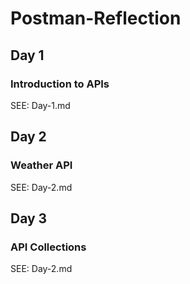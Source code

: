 # Postman-Reflection

## Day 1
### Introduction to APIs
SEE: Day-1.md

## Day 2
### Weather API
SEE: Day-2.md

## Day 3 
### API Collections
SEE: Day-2.md

